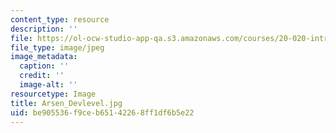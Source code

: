 ```yaml
---
content_type: resource
description: ''
file: https://ol-ocw-studio-app-qa.s3.amazonaws.com/courses/20-020-introduction-to-biological-engineering-design-spring-2009/be905536f9ceb65142268ff1df6b5e22_Arsen_Devlevel.jpg
file_type: image/jpeg
image_metadata:
  caption: ''
  credit: ''
  image-alt: ''
resourcetype: Image
title: Arsen_Devlevel.jpg
uid: be905536-f9ce-b651-4226-8ff1df6b5e22
---
```

